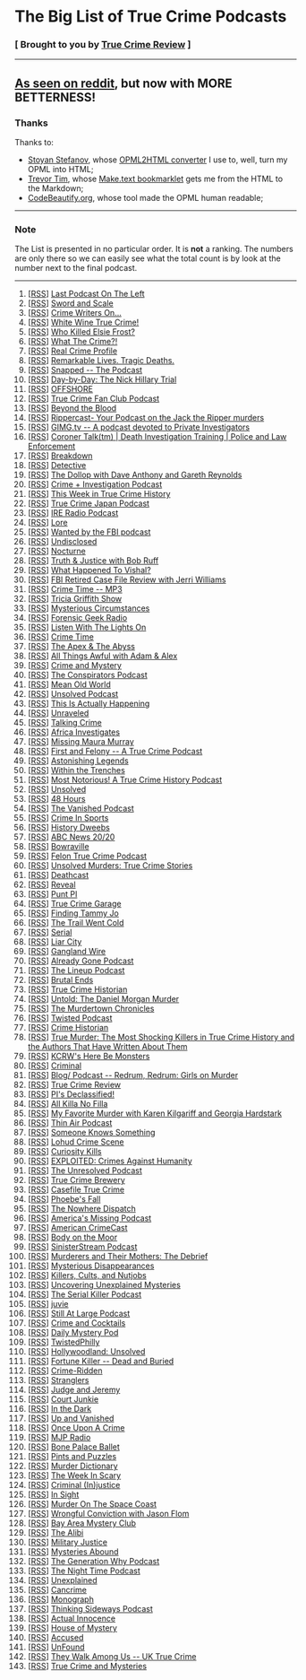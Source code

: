 # The Big List of True Crime Podcasts

### [ Brought to you by [True Crime Review](http://truecrimereview.net/subscribe) ]

---

## [As seen on reddit](https://www.reddit.com/r/podcasts/comments/53v2hp/the_big_list_of_true_crime_podcasts/), but now with MORE BETTERNESS!

### Thanks

Thanks to:

- [Stoyan Stefanov](http://www.phpied.com/bio/), whose [OPML2HTML converter](http://www.phpied.com/files/opml2html/opml2html.html) I use to, well,
turn my OPML into HTML;
- [Trevor Tim](http://trevorjim.com/), whose [Make.text 
bookmarklet](http://trevorjim.com/projects/make.text/) gets me from the HTML to the Markdown;
- [CodeBeautify.org](http://codebeautify.org/opmlviewer), whose tool made the OPML human readable;

---

### Note

The List is presented in no particular order. It is **not** a ranking. The numbers are only there so we can easily see what the total count is by look at the number next to the final podcast.

---

1.  \[[RSS][1]\] [Last Podcast On The Left][2]
1.  \[[RSS][3]\] [Sword and Scale][4]
1.  \[[RSS][5]\] [Crime Writers On...][6]
1.  \[[RSS][7]\] [White Wine True Crime!][8]
1.  \[[RSS][9]\] [Who Killed Elsie Frost?][10]
1.  \[[RSS][11]\] [What The Crime?!][12]
1.  \[[RSS][13]\] [Real Crime Profile][14]
1.  \[[RSS][15]\] [Remarkable Lives. Tragic Deaths.][16]
1.  \[[RSS][17]\] [Snapped -- The Podcast][18]
1.  \[[RSS][19]\] [Day-by-Day: The Nick Hillary Trial][20]
1.  \[[RSS][21]\] [OFFSHORE][22]
1.  \[[RSS][23]\] [True Crime Fan Club Podcast][24]
1.  \[[RSS][25]\] [Beyond the Blood][26]
1.  \[[RSS][27]\] [Rippercast- Your Podcast on the Jack the Ripper murders][28]
1.  \[[RSS][29]\] [GIMG.tv -- A podcast devoted to Private Investigators][30]
1.  \[[RSS][31]\] [Coroner Talk(tm) | Death Investigation Training | Police and Law Enforcement][32]
1.  \[[RSS][33]\] [Breakdown][34]
1.  \[[RSS][35]\] [Detective][36]
1.  \[[RSS][37]\] [The Dollop with Dave Anthony and Gareth Reynolds][38]
1.  \[[RSS][39]\] [Crime + Investigation Podcast][40]
1.  \[[RSS][41]\] [This Week in True Crime History][42]
1.  \[[RSS][43]\] [True Crime Japan Podcast][44]
1.  \[[RSS][45]\] [IRE Radio Podcast][46]
1.  \[[RSS][47]\] [Lore][48]
1.  \[[RSS][49]\] [Wanted by the FBI podcast][50]
1.  \[[RSS][51]\] [Undisclosed][52]
1.  \[[RSS][53]\] [Nocturne][54]
1.  \[[RSS][55]\] [Truth & Justice with Bob Ruff][56]
1.  \[[RSS][57]\] [What Happened To Vishal?][58]
1.  \[[RSS][59]\] [FBI Retired Case File Review with Jerri Williams][60]
1.  \[[RSS][61]\] [Crime Time -- MP3][62]
1.  \[[RSS][63]\] [Tricia Griffith Show][64]
1.  \[[RSS][65]\] [Mysterious Circumstances][66]
1.  \[[RSS][67]\] [Forensic Geek Radio][68]
1.  \[[RSS][69]\] [Listen With The Lights On][70]
1.  \[[RSS][71]\] [Crime Time][72]
1.  \[[RSS][73]\] [The Apex & The Abyss][74]
1.  \[[RSS][75]\] [All Things Awful with Adam & Alex][76]
1.  \[[RSS][77]\] [Crime and Mystery][78]
1.  \[[RSS][79]\] [The Conspirators Podcast][80]
1.  \[[RSS][81]\] [Mean Old World][82]
1.  \[[RSS][83]\] [Unsolved Podcast][84]
1.  \[[RSS][85]\] [This Is Actually Happening][86]
1.  \[[RSS][87]\] [Unraveled][88]
1.  \[[RSS][89]\] [Talking Crime][90]
1.  \[[RSS][91]\] [Africa Investigates][92]
1.  \[[RSS][93]\] [Missing Maura Murray][94]
1.  \[[RSS][95]\] [First and Felony -- A True Crime Podcast][96]
1.  \[[RSS][97]\] [Astonishing Legends][98]
1.  \[[RSS][99]\] [Within the Trenches][100]
1.  \[[RSS][101]\] [Most Notorious! A True Crime History Podcast][102]
1.  \[[RSS][103]\] [Unsolved][104]
1.  \[[RSS][105]\] [48 Hours][106]
1.  \[[RSS][107]\] [The Vanished Podcast][108]
1.  \[[RSS][109]\] [Crime In Sports][110]
1.  \[[RSS][111]\] [History Dweebs][112]
1.  \[[RSS][113]\] [ABC News 20/20][114]
1.  \[[RSS][115]\] [Bowraville][116]
1.  \[[RSS][117]\] [Felon True Crime Podcast][118]
1.  \[[RSS][119]\] [Unsolved Murders: True Crime Stories][16]
1.  \[[RSS][120]\] [Deathcast][121]
1.  \[[RSS][122]\] [Reveal][123]
1.  \[[RSS][124]\] [Punt PI][125]
1.  \[[RSS][126]\] [True Crime Garage][127]
1.  \[[RSS][128]\] [Finding Tammy Jo][129]
1.  \[[RSS][130]\] [The Trail Went Cold][131]
1.  \[[RSS][132]\] [Serial][133]
1.  \[[RSS][134]\] [Liar City][135]
1.  \[[RSS][136]\] [Gangland Wire][137]
1.  \[[RSS][138]\] [Already Gone Podcast][139]
1.  \[[RSS][140]\] [The Lineup Podcast][141]
1.  \[[RSS][142]\] [Brutal Ends][143]
1.  \[[RSS][144]\] [True Crime Historian][145]
1.  \[[RSS][146]\] [Untold: The Daniel Morgan Murder][147]
1.  \[[RSS][148]\] [The Murdertown Chronicles][149]
1.  \[[RSS][150]\] [Twisted Podcast][151]
1.  \[[RSS][152]\] [Crime Historian][153]
1.  \[[RSS][154]\] [True Murder: The Most Shocking Killers in True Crime History and the Authors That Have Written About Them][155]
1.  \[[RSS][156]\] [KCRW's Here Be Monsters][157]
1.  \[[RSS][158]\] [Criminal][159]
1.  \[[RSS][160]\] [Blog/ Podcast -- Redrum, Redrum: Girls on Murder][161]
1.  \[[RSS][162]\] [True Crime Review][285]
1.  \[[RSS][163]\] [PI's Declassified!][164]
1.  \[[RSS][165]\] [All Killa No Filla][166]
1.  \[[RSS][167]\] [My Favorite Murder with Karen Kilgariff and Georgia Hardstark][168]
1.  \[[RSS][169]\] [Thin Air Podcast][170]
1.  \[[RSS][171]\] [Someone Knows Something][172]
1.  \[[RSS][173]\] [Lohud Crime Scene][174]
1.  \[[RSS][175]\] [Curiosity Kills][176]
1.  \[[RSS][177]\] [EXPLOITED: Crimes Against Humanity][178]
1.  \[[RSS][179]\] [The Unresolved Podcast][180]
1.  \[[RSS][181]\] [True Crime Brewery][182]
1.  \[[RSS][183]\] [Casefile True Crime][184]
1.  \[[RSS][185]\] [Phoebe's Fall][186]
1.  \[[RSS][187]\] [The Nowhere Dispatch][188]
1.  \[[RSS][189]\] [America's Missing Podcast][190]
1.  \[[RSS][191]\] [American CrimeCast][192]
1.  \[[RSS][193]\] [Body on the Moor][194]
1.  \[[RSS][195]\] [SinisterStream Podcast][196]
1.  \[[RSS][197]\] [Murderers and Their Mothers: The Debrief][198]
1.  \[[RSS][199]\] [Mysterious Disappearances][200]
1.  \[[RSS][201]\] [Killers, Cults, and Nutjobs][202]
1.  \[[RSS][203]\] [Uncovering Unexplained Mysteries][204]
1.  \[[RSS][205]\] [The Serial Killer Podcast][206]
1.  \[[RSS][207]\] [juvie][208]
1.  \[[RSS][209]\] [Still At Large Podcast][210]
1.  \[[RSS][211]\] [Crime and Cocktails][212]
1.  \[[RSS][213]\] [Daily Mystery Pod][214]
1.  \[[RSS][215]\] [TwistedPhilly][216]
1.  \[[RSS][217]\] [Hollywoodland: Unsolved][218]
1.  \[[RSS][219]\] [Fortune Killer -- Dead and Buried][220]
1.  \[[RSS][221]\] [Crime-Ridden][222]
1.  \[[RSS][223]\] [Stranglers][224]
1.  \[[RSS][225]\] [Judge and Jeremy][226]
1.  \[[RSS][227]\] [Court Junkie][228]
1.  \[[RSS][229]\] [In the Dark][230]
1.  \[[RSS][231]\] [Up and Vanished][232]
1.  \[[RSS][233]\] [Once Upon A Crime][234]
1.  \[[RSS][235]\] [MJP Radio][236]
1.  \[[RSS][237]\] [Bone Palace Ballet][238]
1.  \[[RSS][239]\] [Pints and Puzzles][240]
1.  \[[RSS][241]\] [Murder Dictionary][242]
1.  \[[RSS][243]\] [The Week In Scary][244]
1.  \[[RSS][245]\] [Criminal (In)justice][246]
1.  \[[RSS][247]\] [In Sight][248]
1.  \[[RSS][249]\] [Murder On The Space Coast][250]
1.  \[[RSS][251]\] [Wrongful Conviction with Jason Flom][252]
1.  \[[RSS][253]\] [Bay Area Mystery Club][254]
1.  \[[RSS][255]\] [The Alibi][256]
1.  \[[RSS][257]\] [Military Justice][258]
1.  \[[RSS][259]\] [Mysteries Abound][260]
1.  \[[RSS][261]\] [The Generation Why Podcast][262]
1.  \[[RSS][263]\] [The Night Time Podcast][264]
1.  \[[RSS][265]\] [Unexplained][266]
1.  \[[RSS][267]\] [Cancrime][268]
1.  \[[RSS][269]\] [Monograph][270]
1.  \[[RSS][271]\] [Thinking Sideways Podcast][272]
1.  \[[RSS][273]\] [Actual Innocence][274]
1.  \[[RSS][275]\] [House of Mystery][276]
1.  \[[RSS][277]\] [Accused][278]
1.  \[[RSS][279]\] [UnFound][280]
1.  \[[RSS][281]\] [They Walk Among Us -- UK True Crime][282]
1.  \[[RSS][283]\] [True Crime and Mysteries][284]
    



[0]: file:///C:/Users/jross/Downloads/Untitled%20Document.md.html
[1]: http://feeds.feedburner.com/TheLastPodcastOnTheLeft
[2]: http://soundcloud.com/lastpodcastontheleft
[3]: http://feeds.podtrac.com/BsmnaLUsrvIG
[4]: https://art19.com/shows/sword-and-scale
[5]: http://feeds.feedburner.com/crimewritersonserial
[6]: https://art19.com/shows/crime-writers-on
[7]: http://whitewinetruecrime.com/feed/podcast/
[8]: http://whitewinetruecrime.com/
[9]: http://www.bbc.co.uk/programmes/p02vn2mt/episodes/downloads.rss
[10]: http://www.bbc.co.uk/programmes/p02vn2mt
[11]: http://feeds.feedburner.com/WhatTheCrime
[12]: http://www.crimefeed.com/
[13]: http://rss.art19.com/real-crime-profile
[14]: https://art19.com/shows/real-crime-profile
[15]: http://feeds.soundcloud.com/users/soundcloud:users:242596778/sounds.rss
[16]: http://www.parcast.com/
[17]: http://feeds.soundcloud.com/users/soundcloud:users:247644481/sounds.rss
[18]: http://oxygen.com/snapped
[19]: http://www.northcountrypublicradio.org/hillarytrialRSSPodcast.php
[20]: http://www.northcountrypublicradio.org/
[21]: http://feeds.civilbeat.org/civilbeatoffshore
[22]: http://offshorepodcast.com/
[23]: https://truecrimefanclub.com/feed/podcast/
[24]: https://truecrimefanclub.com/
[25]: http://beyondblood.podbean.com/feed/
[26]: http://beyondblood.podbean.com/
[27]: http://www.casebook.org/podcast/rss.xml
[28]: http://www.casebook.org/podcast
[29]: http://feeds.feedburner.com/Gimgnetwork
[30]: http://gimg.tv/
[31]: http://coronertalk.com/feed/podcast
[32]: http://coronertalk.com/
[33]: http://feeds.feedburner.com/BreakdownPodcast
[34]: http://ajcbreakdown.com/
[35]: http://netstorage.discovery.com/id/podcasts/2015/DetectivePodcast.xml
[36]: http://www.investigationdiscovery.com/
[37]: http://thedollop.libsyn.com/rss
[38]: https://www.facebook.com/thedollop
[39]: http://crimeandinvestigation.podbean.com/feed/
[40]: http://crimeandinvestigation.podbean.com/
[41]: http://thisweekintruecrime.libsyn.com/rss
[42]: http://www.facebook.com/groups/thisweekintruecrime
[43]: http://feeds.soundcloud.com/users/soundcloud:users:221945739/sounds.rss
[44]: http://www.southerndojo.com/truecrimejapan
[45]: http://feeds.feedburner.com/ire-nicar
[46]: http://www.ire.org/
[47]: http://lorepodcast.libsyn.com/rss
[48]: http://www.lorepodcast.com/
[49]: https://www.fbi.gov/news/podcasts/wanted/archive/itunes.xml
[50]: https://www.fbi.gov/feeds/wanted-by-the-fbi-podcast
[51]: https://audioboom.com/channels/3709182.rss
[52]: https://audioboom.com/channel/undisclosed
[53]: http://www.nocturnepodcast.org/feed/podcast/
[54]: http://www.nocturnepodcast.org/
[55]: https://audioboom.com/channels/4384694.rss
[56]: https://audioboom.com/channel/the-serial-dynasty
[57]: http://lbc.audioagain.com/podcast.php?channel=vishal
[58]: http://www.lbc.co.uk/vishal
[59]: http://jerriwilliams.com/feed/podcast/
[60]: http://jerriwilliams.com/
[61]: http://thelip.tv/feed/httpthelip-tvcrime-timeaudio2/
[62]: http://thelip.tv/show/crime-time/
[63]: http://www.spreaker.com/user/7039907/episodes/feed
[64]: http://www.spreaker.com/user/triciag
[65]: http://www.buzzsprout.com/60143.rss
[66]: http://mysteriouscircumstances.buzzsprout.com/
[67]: http://forensicgeekradio.libsyn.com/rss
[68]: http://www.forensicgeek.science/
[69]: http://feeds.podtrac.com/n9rCoi_mvT2f
[70]: http://wamcpodcasts.org/
[71]: http://www.blogtalkradio.com/crimetimeradio/podcast
[72]: http://www.blogtalkradio.com/crimetimeradio
[73]: https://audioboom.com/channels/4746893.rss
[74]: https://audioboom.com/channel/apexandabyss
[75]: http://allthingsawful.libsyn.com/rss
[76]: http://allthingsawful.libsyn.com/podcast
[77]: http://www.blogtalkradio.com/kimnkjel/podcast
[78]: http://www.blogtalkradio.com/kimnkjel
[79]: http://www.theconspiratorspodcast.com/feed/podcast/
[80]: http://www.theconspiratorspodcast.com/
[81]: http://www.meanoldworld.com/meanoldworldeps?format=RSS
[82]: http://www.meanoldworld.com/meanoldworldeps/
[83]: http://unsolvedpodcast.libsyn.com/rss
[84]: http://www.unsolvedpodcast.com/
[85]: http://feeds.misfitrad.io/happening
[86]: http://misfitrad.io/happening
[87]: http://www.unraveledpod.com/feed/podcast/
[88]: http://www.unraveledpod.com/
[89]: http://www.spreaker.com/user/9260385/episodes/feed
[90]: https://www.spreaker.com/user/talkingcrime
[91]: http://iono.fm/rss/chan/2553
[92]: http://iono.fm/channel/2553
[93]: https://audioboom.com/channels/4842113.rss
[94]: https://audioboom.com/channel/missing-maura-murray
[95]: http://feeds.feedburner.com/ffpod/seGU
[96]: https://ffpod.net/
[97]: https://audioboom.com/channels/4322549.rss
[98]: https://audioboom.com/channel/astonishing-legends
[99]: http://www.thejabberlog.com/category/within-the-trenches/feed/
[100]: http://www.thejabberlog.com/category/within-the-trenches/
[101]: https://audioboom.com/channels/4749136.rss
[102]: https://audioboom.com/channel/most-notorious
[103]: https://audioboom.com/channels/4655198.rss
[104]: https://audioboom.com/channel/unsolved
[105]: https://api.radio.com/v2/podcast/rss/1222?format=MP3_128K
[106]: http://radio.com/audio
[107]: http://thevanishedpodcast.libsyn.com/rss
[108]: http://thevanishedpodcast.com/
[109]: https://audioboom.com/channels/4662186.rss
[110]: https://audioboom.com/channel/crime-in-sports
[111]: http://timtscott.libsyn.com/rss
[112]: http://timtscott.libsyn.com/podcast
[113]: http://abcnews.go.com/xmldata/xmlpodcast?id=30146791
[114]: http://www.abcnewspodcasts.com/
[115]: https://www.whooshkaa.com/rss/podcast/id/1117
[116]: https://www.whooshkaa.com/shows/bowraville
[117]: https://audioboom.com/channels/4835137.rss
[118]: https://audioboom.com/channel/felontruecrime
[119]: http://feeds.soundcloud.com/users/soundcloud:users:224506341/sounds.rss
[120]: http://feeds.feedburner.com/deathcastpodcast
[121]: https://audioboom.com/channel/deathcast
[122]: http://feeds.revealradio.org/revealpodcast
[123]: http://www.revealnews.org/
[124]: http://www.bbc.co.uk/programmes/b00krfns/episodes/downloads.rss
[125]: http://www.bbc.co.uk/programmes/b00krfns
[126]: http://truecrimegarage.podbean.com/feed/
[127]: http://truecrimegarage.podbean.com/
[128]: http://feeds.soundcloud.com/users/soundcloud:users:217526025/sounds.rss
[129]: http://www.findingtammyjo.com/
[130]: http://trailwentcold.com/feed/podcast/
[131]: http://trailwentcold.com/
[132]: http://feeds.serialpodcast.org/serialpodcast
[133]: https://serialpodcast.org/
[134]: http://liarcity.libsyn.com/rss
[135]: http://www.liarcity.com/
[136]: http://ganglandwire.com/feed/podcast/
[137]: http://ganglandwire.com/
[138]: http://alreadygonepodcast.libsyn.com/rss
[139]: https://audioboom.com/channel/already-gone-podcast
[140]: http://www.the-line-up.com/feed/podcast/
[141]: http://www.the-line-up.com/
[142]: http://feeds.soundcloud.com/users/soundcloud:users:190761422/sounds.rss
[143]: http://www.brutalends.com/
[144]: https://audioboom.com/channels/4639802.rss
[145]: https://audioboom.com/channel/true-crime-historian
[146]: http://rss.acast.com/untoldmurder
[147]: http://www.untoldmurder.com/
[148]: http://feeds.feedburner.com/murdertown
[149]: http://remaking.murdertown.us/
[150]: http://twistedpodcast.libsyn.com/rss
[151]: http://twistedpodcast.com/
[152]: http://feeds.soundcloud.com/users/soundcloud:users:252018984/sounds.rss
[153]: http://crimehistorian.com/
[154]: http://www.blogtalkradio.com/dan-zupansky1/podcast
[155]: http://www.blogtalkradio.com/dan-zupansky1
[156]: http://feeds.feedburner.com/herebemonsterspodcast/
[157]: http://www.kcrw.com/news-culture/shows/here-be-monsters
[158]: http://feeds.feedburner.com/CriminalShow
[159]: http://thisiscriminal.com/
[160]: http://www.redrumredrumgirlsonmurder.com/blog-pocast/?format=rss
[161]: http://www.redrumredrumgirlsonmurder.com/blog-pocast/
[162]: http://feeds.soundcloud.com/users/soundcloud:users:251708402/sounds.rss
[285]: http://truecrimereview.net
[163]: https://www.voiceamerica.com/rss/itunes/1748
[164]: https://www.voiceamerica.com/show/1748/pis-declassified
[165]: http://allkillanofilla.podomatic.com/rss2.xml
[166]: http://allkillanofilla.podomatic.com/
[167]: http://rss.art19.com/my-favorite-murder-with-karen-kilgariff-and-georgia-hardstark
[168]: http://www.feralaudio.com/show/my-favorite-murder/
[169]: http://feeds.soundcloud.com/users/soundcloud:users:195872493/sounds.rss
[170]: http://www.thinairpodcast.com/
[171]: http://www.cbc.ca/podcasting/includes/sks.xml
[172]: http://www.cbc.ca/podcasting
[173]: http://feeds.soundcloud.com/users/soundcloud:users:210839865/sounds.rss
[174]: http://soundcloud.com/lohud-crime-scene
[175]: http://curiositykillspodcast.com/category/true-crime/feed/
[176]: https://curiositykillspodcast.com/
[177]: http://www.voiceamerica.com/rss/itunes/2560
[178]: https://www.voiceamerica.com/show/2560/exploited-crimes-against-humanity
[179]: http://feeds.soundcloud.com/users/soundcloud:users:179182212/sounds.rss
[180]: http://theunresolvedpodcast.com/
[181]: http://tiegrabber.com/index.php/feed/podcast/
[182]: http://www.tiegrabber.com/truecrimebrewery/
[183]: http://casefile.libsyn.com/rss
[184]: http://www.casefilepodcast.com/
[185]: https://www.whooshkaa.com/rss/podcast/id/1250
[186]: http://www.theage.com.au/interactive/2016/phoebesfall/
[187]: http://feeds.soundcloud.com/users/soundcloud:users:215204471/sounds.rss
[188]: http://nowhere-dispatch.com/
[189]: http://americasmissingpodcast.libsyn.com/rss
[190]: http://americasmissingpodcast.libsyn.com/podcast
[191]: https://audioboom.com/channels/4832195.rss
[192]: https://audioboom.com/channel/american-crimecast
[193]: http://www.bbc.co.uk/programmes/p03wy14r/episodes/downloads.rss
[194]: http://www.bbc.co.uk/programmes/p03wy14r
[195]: http://feeds.soundcloud.com/users/soundcloud:users:225547925/sounds.rss
[196]: http://www.sinisterstream.com/
[197]: http://rss.acast.com/murderersandtheirmothers
[198]: http://www.cbsreality.co.uk/
[199]: http://feeds.feedburner.com/MysteriousDisappearances
[200]: http://lancasterpodcaststudio.com/
[201]: http://www.podcastgarden.com/podcast/podcast-rss.php?id=9371
[202]: http://www.podcastgarden.com/podcast/killers
[203]: http://feeds.soundcloud.com/users/soundcloud:users:233937588/sounds.rss
[204]: http://soundcloud.com/josh-cannon-361965896
[205]: http://theserialkillerpodcast.libsyn.com/rss
[206]: http://theserialkillerpodcast.libsyn.com/podcast
[207]: http://juviepodcast.com/feed/podcast/
[208]: http://juviepodcast.com/
[209]: http://feeds.soundcloud.com/users/soundcloud:users:220858927/sounds.rss
[210]: http://soundcloud.com/still-at-large-podcast
[211]: http://crimeandcocktails.com/feed/podcast/crime-and-cocktails
[212]: http://crimeandcocktails.com/
[213]: http://unresolvedmysteries.podbean.com/feed/
[214]: http://dailymysteriespod.podbean.com/
[215]: http://twistedphilly.com/feed/podcast/
[216]: http://twistedphilly.com/
[217]: http://feeds.soundcloud.com/users/soundcloud:users:255148939/sounds.rss
[218]: http://www.hollywoodlandpod.com/
[219]: http://www.deadandburiedpodcast.com/fortune-killer?format=rss
[220]: http://www.deadandburiedpodcast.com/fortune-killer/
[221]: http://www.crime-ridden.com/feed/podcast/crime-ridden
[222]: http://www.crime-ridden.com/
[223]: http://rss.earwolf.com/stranglers
[224]: https://art19.com/shows/stranglers
[225]: http://judgeandjeremy.libsyn.com/rss
[226]: http://www.judgeandjeremy.com/
[227]: http://courtjunkie.libsyn.com/rss
[228]: http://courtjunkie.com/
[229]: http://feeds.publicradio.org/public_feeds/in-the-dark/itunes/rss
[230]: http://www.apmreports.org/in-the-dark
[231]: https://audioboom.com/channels/4811953.rss
[232]: https://audioboom.com/channel/up-and-vanished
[233]: http://onceuponacrime.libsyn.com/rss
[234]: http://onceuponacrime.libsyn.com/podcast
[235]: http://feeds.soundcloud.com/users/soundcloud:users:110781649/sounds.rss
[236]: http://www.medilljusticeproject.org/
[237]: http://bonepalaceballet.podbean.com/feed/
[238]: http://bonepalaceballet.podbean.com/
[239]: http://pintsandpuzzles.libsyn.com/rss
[240]: http://pintsandpuzzles.libsyn.com/podcast
[241]: http://www.murderdictionary.com/feed/podcast/
[242]: http://www.murderdictionary.com/
[243]: http://feeds.soundcloud.com/users/soundcloud:users:265504115/sounds.rss
[244]: http://soundcloud.com/user-224094829
[245]: http://criminalinjustice.libsyn.com/rss
[246]: http://criminalinjusticepodcast.com/
[247]: http://insightpod.libsyn.com/rss
[248]: https://audioboom.com/channel/in-sight
[249]: http://feeds.soundcloud.com/users/soundcloud:users:241577479/sounds.rss
[250]: http://soundcloud.com/user-147270269
[251]: http://feeds.castfire.com/itunes:2qkaz/ALL/revolver-podcasts/wrongful-conviction-with-jason-flom/s:it_PlfSq/
[252]: http://www.revolverpodcasts.com/wrongful-conviction-with-jason-flom
[253]: http://bayareamysteryclub.libsyn.com/rss
[254]: http://bayareamysteryclub.libsyn.com/podcast
[255]: https://www.whooshkaa.com/rss/podcast/id/1185
[256]: https://www.whooshkaa.com/shows/the-alibi
[257]: https://audioboom.com/channels/4826442.rss
[258]: https://audioboom.com/channel/military-justice
[259]: http://recordings.talkshoe.com/rss21864.xml
[260]: http://www.talkshoe.com/talkshoe/web/tscmd/tc/21864
[261]: http://thegenerationwhypodcast.com/feed/category/podcast
[262]: http://thegenerationwhypodcast.com/
[263]: https://audioboom.com/channels/4748686.rss
[264]: https://audioboom.com/channel/the-night-time-podcast
[265]: http://rss.acast.com/unexplained
[266]: http://www.unexplainedpodcast.com/
[267]: http://www.cancrime.com/feed/podcast/
[268]: http://www.cancrime.com/
[269]: http://feeds.soundcloud.com/users/soundcloud:users:186639626/sounds.rss
[270]: http://taaron.xyz/
[271]: http://thinkingsidewayspodcast.libsyn.com/rss
[272]: http://thinkingsidewayspodcast.com/
[273]: https://audioboom.com/channels/4728027.rss
[274]: https://audioboom.com/channel/actualinnocence
[275]: http://houseofmysteryradio.podomatic.com/rss2.xml
[276]: http://houseofmysteryradio.podomatic.com/
[277]: http://feeds.soundcloud.com/users/soundcloud:users:234220545/sounds.rss
[278]: http://cincinnati.com/
[279]: http://unfoundpodcast.podomatic.com/rss2.xml
[280]: http://unfoundpodcast.podomatic.com/
[281]: http://theywalkamongus.libsyn.com/rss
[282]: http://theywalkamonguspodcast.com/
[283]: http://truecrimeandmysteries.podbean.com/feed/
[284]: http://truecrimeandmysteries.podbean.com/
